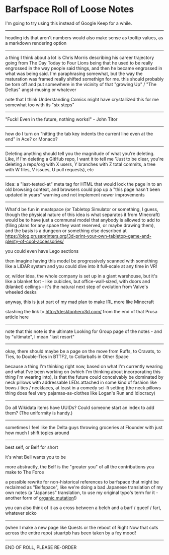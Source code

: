 # Barfspace Roll of Loose Notes

I'm going to try using this instead of Google Keep for a while.

---

heading ids that aren't numbers would also make sense as tooltip values, as a markdown rendering option

---

a thing I think about a lot is Chris Morris describing his career trajectory going from The Day Today to Four Lions being that he used to be really engrossed in the way people said things, and then he became engrossed in what was being said. I'm paraphrasing somewhat, but the way the maturation was framed really shifted somethign for me. this should probably be torn off and put somewhere in the vicinity of that "growing Up" / "The Deltas" angst-musing or whatever

note that I think Understanding Comics might have crystallized this for me somewhat too with its "six steps"

---

"Fuck! Even in the future, nothing works!" - John Titor

---

how do I turn on "hitting the tab key indents the current line even at the end" in Ace? or Monaco?

---

Deleting anything should tell you the magnitude of what you're deleting. Like, if I'm deleting a GitHub repo, I want it to tell me "Just to be clear, you're deleting a repo/org with X users, Y branches with Z total commits, a tree with W files, V issues, U pull requests), etc

---

Idea: a "last-tested-at" meta tag for HTML that would lock the page in to an old browsing context, and browsers could pop up a "this page hasn't been updated in years" warning and not implement newer improvements

---

What'd be fun in meatspace (or Tabletop Simulator or something, I guess, though the physical nature of this idea is what separates it from Minecraft) would be to have just a communal model that anybody is allowed to add to (filing plans for any space they want reserved, or maybe drawing them), and the basis is a dungeon or something else described at https://blog.prusaprinters.org/3d-print-your-own-tabletop-game-and-plenty-of-cool-accessories/

you could even have Lego sections

then imagine having this model be progressively scanned with something like a LIDAR system and you could dive into it full-scale at any time in VR!

or, wilder idea, the whole company is set up in a giant warehouse, but it's like a blanket fort - like cubicles, but office-wall-sized, with doors and (blanket) ceilings - it's the natural next step of evolution from Valve's wheeled desks

anyway, this is just part of my mad plan to make IRL more like Minecraft

stashing the link to http://desktophero3d.com/ from the end of that Prusa article here

---

note that this note is the ultimate Looking for Group page of the notes - and by "ultimate", I mean "last resort"

---

okay, there should maybe be a page on the move from Ruffs, to Cravats, to Ties, to Double-Ties in BTTF2, to Collarballs in Other Space

because a thing I'm thinking right now, based on what I'm currently wearing and what I've been working on (which I'm thinking about incorporating this thing I'm wearing into), is that the future could conceivably be dominated by neck pillows with addressable LEDs attached in some kind of fashion like bows / ties / necklaces, at least in a comedy sci-fi setting (the neck pillows thing does feel very pajamas-as-clothes like Logan's Run and Idiocracy)

---

Do all Wikidata items have UUIDs? Could someone start an index to add them? (The uniformity is handy.)

---

sometimes I feel like the Delta guys throwing groceries at Flounder with just how much I shift topics around

---

best self, or Belf for short

it's what Bell wants you to be

more abstractly, the Belf is the "greater you" of all the contributions you make to The Force

a possible rewrite for non-historical references to barfspace that might be reclaimed as "Belfspace", like we're doing a bad Japanese translation of my own notes (a "Japanses" translation, to use my original typo's term for it - another form of [organic mutation](379558c6-0383-4726-9cdb-9e5a89784dfa.md)!)

you can also think of it as a cross between a belch and a barf / queef / fart, whatever sicko

---

(when I make a new page like Quests or the reboot of Right Now that cuts across the entire repo) stuartpb has been taken by a fey mood!

---

END OF ROLL, PLEASE RE-ORDER
